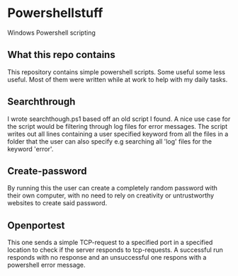 # Powershellstuff

Windows Powershell scripting

## What this repo contains

This repository contains simple powershell scripts. Some useful some less useful. Most of them were written while at work to help with my daily tasks.

## Searchthrough

I wrote searchthough.ps1 based off an old script I found. A nice use case for the script would be filtering through log files for error messages. The script writes out all lines containing a user specified keyword from all the files in a folder that the user can also specify e.g searching all 'log' files for the keyword 'error'.

## Create-password
By running this the user can create a completely random password with their own computer, with no need to rely on creativity or untrustworthy websites to create said password.

## Openportest
This one sends a simple TCP-request to a specified port in a specified location to check if the server responds to tcp-requests. A successful run responds with no response and an unsuccessful one respons with a powershell error message.
